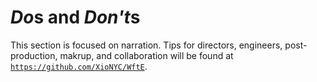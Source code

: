 # *Do*s and *Don't*s
This section is focused on narration.  Tips for directors, engineers, post-production, makrup, and collaboration will be found at [`https://github.com/XioNYC/WftE`](https://github.com/XioNYC).

